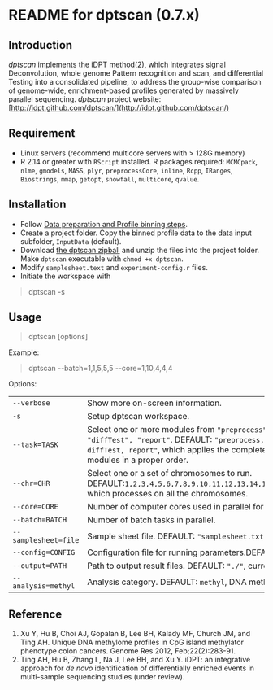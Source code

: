 README for dptscan (0.7.x)
==========================
Introduction
------------
*dptscan* implements the iDPT method(2), which integrates signal Deconvolution, whole genome Pattern recognition and scan, and differential Testing into a consolidated pipeline, to address the group-wise comparison of genome-wide, enrichment-based profiles generated by massively parallel sequencing.
*dptscan* project website: [http://idpt.github.com/dptscan/](http://idpt.github.com/dptscan/)

Requirement
-----------
- Linux servers (recommend multicore servers with > 128G memory)
- R 2.14 or greater with `RScript` installed. R packages required: `MCMCpack`, `nlme`, `gmodels`, `MASS`, `plyr`, `preprocessCore`, `inline`, `Rcpp`, `IRanges`, `Biostrings`, `mmap`, `getopt`, `snowfall`, `multicore`, `qvalue`.

Installation
------------
- Follow [Data preparation and Profile binning steps](https://github.com/iDPT/dptscan/wiki).
- Create a project folder. Copy the binned profile data to the data input subfolder, `InputData` (default).
- Download [the dptscan zipball](https://github.com/iDPT/dptscan/zipball/master) and unzip the files into the project folder. Make `dptscan` executable with `chmod +x dptscan`.
- Modify `samplesheet.text` and `experiment-config.r` files. 
- Initiate the workspace with  

>    dptscan -s

Usage
-----
>   dptscan [options]  

Example:  
>   dptscan --batch=1,1,5,5,5 --core=1,10,4,4,4

Options:

<table>
  <tr>
    <td width="33%"><code>--verbose</code></td>
     <td>Show more on-screen information.<br></td>
  </tr>
  <tr>
    <td><code>-s</code></td>
    <td>Setup dptscan workspace.</td>
  </tr>
  <tr>
    <td><code>--task=TASK</code></td>
    <td>Select one or more modules from <code>"preprocess", "mixPoi", "pattRecog", "diffTest", "report"</code>.
      DEFAULT: <code>"preprocess, mixPoi,  pattRecog,  diffTest, report"</code>, which applies the complete dpscan process with all the modules in a proper order.</td>
  </tr>
  <tr>
    <td><code>--chr=CHR</code></td>
    <td>Select one or a set of chromosomes to run. <br>
      DEFAULT:<code>1,2,3,4,5,6,7,8,9,10,11,12,13,14,15,16,17,18,19,20,21,22,X,Y,M</code>, which processes on all the chromosomes.</td>
  </tr>
  <tr>
    <td><code>--core=CORE</code></td>
    <td>Number of computer cores used in parallel for each batch.</td>
  </tr>
  <tr>
    <td><code>--batch=BATCH</code></td>
    <td>Number of batch tasks in parallel.</td>
  </tr>
  <tr>
    <td><code>--samplesheet=file</code></td>
    <td>Sample sheet file. DEFAULT: <code>"samplesheet.txt"</code>.</td>
  </tr>
  <tr>
    <td><code>--config=CONFIG</code></td>
    <td>Configuration file for running parameters.DEFAULT: <code>"experiment-config.r"</code>.</td>
  </tr>
  <tr>
    <td><code>--output=PATH</code></td>
    <td>Path to output result files. DEFAULT: <code>"./"</code>, current location.</td>
  </tr>
  <tr>
    <td><code>--analysis=methyl</code></td>
    <td>Analysis category. DEFAULT: <code>methyl</code>, DNA methylation analysis.</td>
  </tr>

</table>  


Reference
----------  
1. Xu Y, Hu B, Choi AJ, Gopalan B, Lee BH, Kalady MF, Church JM, and Ting AH. Unique DNA methylome profiles in CpG island methylator phenotype colon cancers. Genome Res 2012, Feb;22(2):283-91.
2. Ting AH, Hu B, Zhang L, Na J, Lee BH, and Xu Y. iDPT: an integrative approach for *de novo* identification of differentially enriched events in multi-sample sequencing studies (under review).


